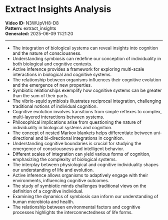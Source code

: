 # Extract Insights Analysis

**Video ID:** N3WUpVH8-D8  
**Pattern:** extract_insights  
**Generated:** 2025-06-09 11:21:20  

---

- The integration of biological systems can reveal insights into cognition and the nature of consciousness.  
- Understanding symbiosis can redefine our conception of individuality in both biological and cognitive contexts.  
- Active inference provides a framework for exploring multi-scale interactions in biological and cognitive systems.  
- The relationship between organisms influences their cognitive evolution and the emergence of new properties.  
- Symbiotic relationships exemplify how cognitive systems can be greater than the sum of their parts.  
- The vibrio-squid symbiosis illustrates reciprocal integration, challenging traditional notions of individual cognition.  
- Cognitive evolution involves transitions from simple reflexes to complex, multi-layered interactions between systems.  
- Philosophical implications arise from questioning the nature of individuality in biological systems and cognition.  
- The concept of nested Markov blankets helps differentiate between uni-directional and bi-directional integrations in cognition.  
- Understanding cognitive boundaries is crucial for studying the emergence of consciousness and intelligent behavior.  
- Different scales of integration can yield various forms of cognition, emphasizing the complexity of biological systems.  
- The interplay between physiological and cognitive individuality shapes our understanding of life and evolution.  
- Active inference allows organisms to adaptively engage with their environments, influencing cognitive outcomes.  
- The study of symbiotic minds challenges traditional views on the definition of a cognitive individual.  
- Examining the dynamics of symbiosis can inform our understanding of human microbiota and health.  
- The relationship between environmental factors and cognitive processes highlights the interconnectedness of life forms.
